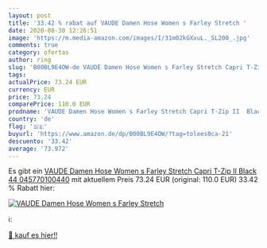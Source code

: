 ```yaml
---
layout: post
title: '33.42 % rabat auf VAUDE Damen Hose Women s Farley Stretch '
date: 2020-08-30 12:26:51
image: 'https://m.media-amazon.com/images/I/31m02kGXxuL._SL200_.jpg'
comments: true
category: ofertas
author: ring
slug: 'B00BL9E4OW-de VAUDE Damen Hose Women s Farley Stretch Capri T-Zip II...'
tags: 
actualPrice: 73.24 EUR
currency: EUR
price: 73.24
comparePrice: 110.0 EUR
prodname: 'VAUDE Damen Hose Women s Farley Stretch Capri T-Zip II  Black  44  045770100440'
country: 'de'
flag: '🇩🇪'
buyurl: 'https://www.amazon.de/dp/B00BL9E4OW/?tag=tolees0ca-21'
descuento: '33.42'
average: '73.972'
---
```


Es gibt ein [VAUDE Damen Hose Women s Farley Stretch Capri T-Zip II  Black  44  045770100440](https://www.amazon.de/dp/B00BL9E4OW/?tag=tolees0ca-21) mit aktuellem Preis 73.24 EUR (original: 110.0 EUR) 33.42 % Rabatt hier:

[![VAUDE Damen Hose Women s Farley Stretch ](https://m.media-amazon.com/images/I/31m02kGXxuL._SL200_.jpg)](https://www.amazon.de/dp/B00BL9E4OW/?tag=tolees0ca-21)

ℹ️:


[🛒 kauf es hier!!](https://www.amazon.de/dp/B00BL9E4OW/?tag=tolees0ca-21)
